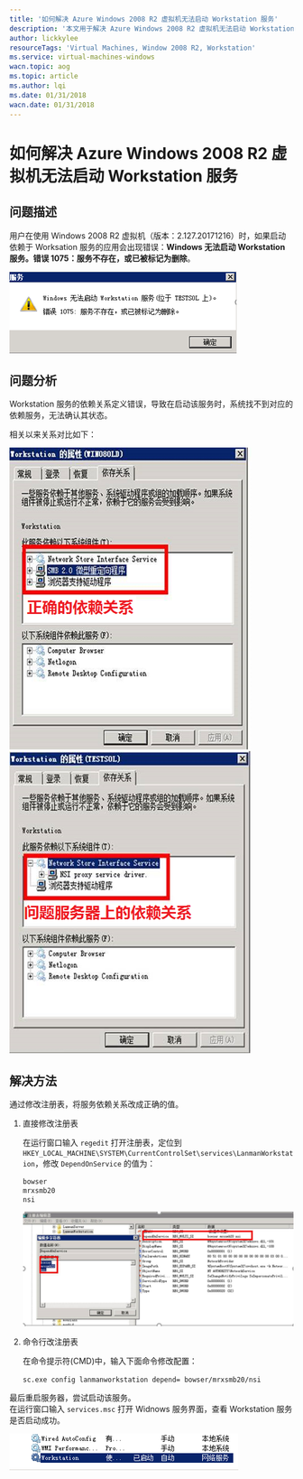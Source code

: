 ```yaml
---
title: '如何解决 Azure Windows 2008 R2 虚拟机无法启动 Workstation 服务'
description: '本文用于解决 Azure Windows 2008 R2 虚拟机无法启动 Workstation 服务的问题。'
author: lickkylee
resourceTags: 'Virtual Machines, Window 2008 R2, Workstation'
ms.service: virtual-machines-windows
wacn.topic: aog
ms.topic: article
ms.author: lqi
ms.date: 01/31/2018
wacn.date: 01/31/2018
---
```


# 如何解决 Azure Windows 2008 R2 虚拟机无法启动 Workstation 服务

## 问题描述

用户在使用 Windows 2008 R2 虚拟机（版本：2.127.20171216）时，如果启动依赖于 Worksation 服务的应用会出现错误：**Windows 无法启动 Workstation 服务。错误 1075：服务不存在，或已被标记为删除**。

![01](media/aog-virtual-machines-windows-qa-cannot-start-workstation-feature/01.png)

## 问题分析

Workstation 服务的依赖关系定义错误，导致在启动该服务时，系统找不到对应的依赖服务，无法确认其状态。

相关以来关系对比如下：

<img src="media/aog-virtual-machines-windows-qa-cannot-start-workstation-feature/02.png">
<img src="media/aog-virtual-machines-windows-qa-cannot-start-workstation-feature/03.png">

## 解决方法

通过修改注册表，将服务依赖关系改成正确的值。

1. 直接修改注册表

    在运行窗口输入 `regedit` 打开注册表，定位到 `HKEY_LOCAL_MACHINE\SYSTEM\CurrentControlSet\services\LanmanWorkstation`，修改 `DependOnService` 的值为：

    ```
    bowser
    mrxsmb20
    nsi
    ```

    ![04](media/aog-virtual-machines-windows-qa-cannot-start-workstation-feature/04.png)

2. 命令行改注册表

    在命令提示符(CMD)中，输入下面命令修改配置：

    `sc.exe config lanmanworkstation depend= bowser/mrxsmb20/nsi`

最后重启服务器，尝试启动该服务。<br>
在运行窗口输入 `services.msc` 打开 Widnows 服务界面，查看 Workstation 服务是否启动成功。

![05](media/aog-virtual-machines-windows-qa-cannot-start-workstation-feature/05.png)